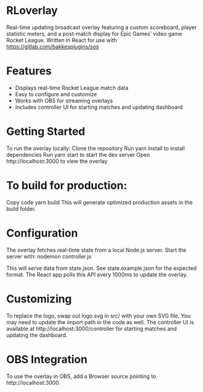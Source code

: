 # RLoverlay
Real-time updating broadcast overlay featuring a custom scoreboard, player statistic meters, and a post-match display for Epic Games’ video game Rocket League. Written in React for use with https://gitlab.com/bakkesplugins/sos

# Features
- Displays real-time Rocket League match data
- Easy to configure and customize
- Works with OBS for streaming overlays
- Includes controller UI for starting matches and updating dashboard
  
# Getting Started
To run the overlay locally:
Clone the repository
Run yarn install to install dependencies
Run yarn start to start the dev server
Open http://localhost:3000 to view the overlay

# To build for production:
Copy code
yarn build
This will generate optimized production assets in the build folder.

# Configuration
The overlay fetches real-time state from a local Node.js server. Start the server with:
nodemon controller.js

This will serve data from state.json. See state.example.json for the expected format.
The React app polls this API every 1000ms to update the overlay.

# Customizing

To replace the logo, swap out logo.svg in src/ with your own SVG file. You may need to update the import path in the code as well.
The controller UI is available at http://localhost:3000/controller for starting matches and updating the dashboard.

# OBS Integration
To use the overlay in OBS, add a Browser source pointing to http://localhost:3000.
